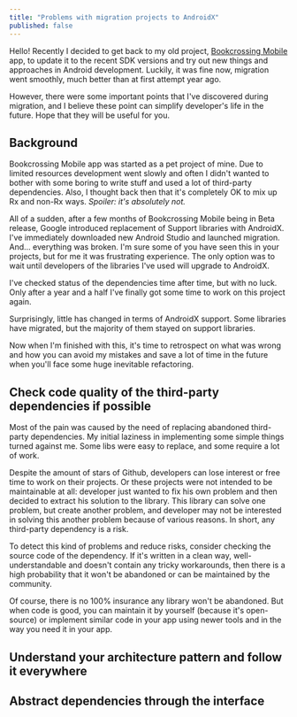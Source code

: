```yaml
---
title: "Problems with migration projects to AndroidX"
published: false
---
```


Hello! Recently I decided to get back to my old project, [Bookcrossing Mobile](https://github.com/fobo66/BookcrossingMobile) app,
to update it to the recent SDK versions and try out new things and approaches in Android development. Luckily, it was fine now,
migration went smoothly, much better than at first attempt year ago.

However, there were some important points that I've discovered during migration, and I believe these point can simplify developer's life in
the future. Hope that they will be useful for you.

## Background

Bookcrossing Mobile app was started as a pet project of mine. Due to limited resources development went slowly and often I didn't wanted
to bother with some boring to write stuff and used a lot of third-party dependencies. Also, I thought back then that it's completely OK to mix up Rx and non-Rx ways. _Spoiler: it's absolutely not._

All of a sudden, after a few months of Bookcrossing Mobile being in Beta release, Google introduced replacement of Support libraries with AndroidX.
I've immediately downloaded new Android Studio and launched migration. And... everything was broken. I'm sure some of you have seen this in your projects,
but for me it was frustrating experience. The only option was to wait until developers of the libraries I've used will upgrade to AndroidX.

I've checked status of the dependencies time after time, but with no luck. Only
after a year and a half I've finally got some time to work on this project again.

Surprisingly, little has changed in terms of AndroidX support. Some libraries
have migrated, but the majority of them stayed on support libraries.

Now when I'm finished with this, it's time to retrospect on what was wrong and how
you can avoid my mistakes and save a lot of time in the future when you'll
face some huge inevitable refactoring.

## Check code quality of the third-party dependencies if possible

Most of the pain was caused by the need of replacing abandoned third-party dependencies. My initial laziness in implementing some simple things turned against me. Some libs were easy to replace, and some require a lot of work.

Despite the amount of stars of Github, developers can lose interest or free time to work on their projects. Or these projects were not intended to be maintainable at all: developer
just wanted to fix his own problem and then decided to extract his solution to the library. This library can solve one problem, but create another problem, and developer may not be
interested in solving this another problem because of various reasons. In short, any
third-party dependency is a risk.

To detect this kind of problems and reduce risks, consider checking the source code of the
dependency. If it's written in a clean way, well-understandable and doesn't contain any tricky
workarounds, then there is a high probability that it won't be abandoned or can be maintained
by the community.

Of course, there is no 100% insurance any library won't be abandoned. But when
code is good, you can maintain it by yourself (because it's open-source) or implement similar
code in your app using newer tools and in the way you need it in your app.

## Understand your architecture pattern and follow it everywhere

## Abstract dependencies through the interface
